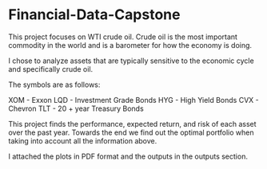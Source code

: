 # Financial-Data-Capstone

This project focuses on WTI crude oil. Crude oil is the most important commodity in the world and is a barometer for how the economy is doing.

I chose to analyze assets that are typically sensitive to the economic cycle and specifically crude oil.

The symbols are as follows:

XOM - Exxon
LQD - Investment Grade Bonds
HYG - High Yield Bonds
CVX - Chevron
TLT - 20 + year Treasury Bonds

This project finds the performance, expected return, and risk of each asset over the past year.
Towards the end we find out the optimal portfolio when taking into account all the information above. 

I attached the plots in PDF format and the outputs in the outputs section.
